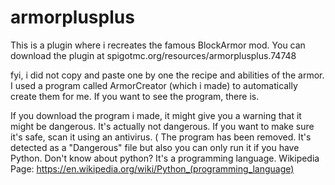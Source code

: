 # armorplusplus
This is a plugin where i recreates the famous BlockArmor mod. You can download the plugin at spigotmc.org/resources/armorplusplus.74748

fyi, i did not copy and paste one by one the recipe and abilities of the armor. I used a program called ArmorCreator (which i made) to automatically create them for me.
If you want to see the program, there is.

If you download the program i made, it might give you a warning that it might be dangerous. It's actually not dangerous. If you want to make sure it's safe, scan it using an antivirus.
( The program has been removed. It's detected as a "Dangerous" file but also you can only run it if you have Python. Don't know about python? It's a programming language. Wikipedia Page: https://en.wikipedia.org/wiki/Python_(programming_language) 
